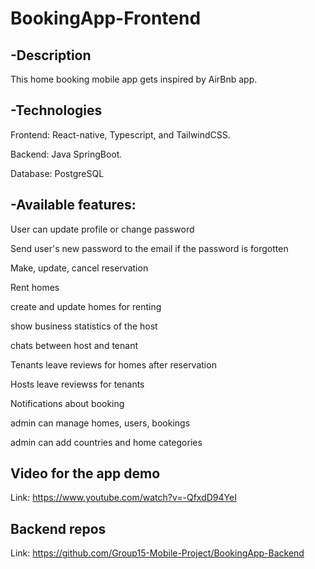 # BookingApp-Frontend

## -Description

This home booking mobile app gets inspired by AirBnb app.

## -Technologies

Frontend: React-native, Typescript, and TailwindCSS.

Backend: Java SpringBoot.

Database: PostgreSQL

## -Available features:

User can update profile or change password

Send user's new password to the email if the password is forgotten

Make, update, cancel reservation

Rent homes

create and update homes for renting

show business statistics of the host

chats between host and tenant

Tenants leave reviews for homes after reservation

Hosts leave reviewss for tenants

Notifications about booking

admin can manage homes, users, bookings

admin can add countries and home categories

## Video for the app demo

Link: https://www.youtube.com/watch?v=-QfxdD94YeI

## Backend repos

Link: https://github.com/Group15-Mobile-Project/BookingApp-Backend
